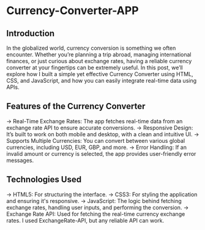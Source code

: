 # Currency-Converter-APP
Introduction
------------

In the globalized world, currency conversion is something we often encounter. Whether you’re planning a trip abroad, managing international finances, or just curious about exchange rates, having a reliable currency converter at your fingertips can be extremely useful. In this post, we’ll explore how I built a simple yet effective Currency Converter using HTML, CSS, and JavaScript, and how you can easily integrate real-time data using APIs.

Features of the Currency Converter
----------------------------------

-> Real-Time Exchange Rates: The app fetches real-time data from an exchange rate API to ensure accurate conversions.
-> Responsive Design: It’s built to work on both mobile and desktop, with a clean and intuitive UI.
-> Supports Multiple Currencies: You can convert between various global currencies, including USD, EUR, GBP, and more.
-> Error Handling: If an invalid amount or currency is selected, the app provides user-friendly error messages.

Technologies Used
-----------------
-> HTML5: For structuring the interface.
-> CSS3: For styling the application and ensuring it's responsive.
-> JavaScript: The logic behind fetching exchange rates, handling user inputs, and performing the conversion.
-> Exchange Rate API: Used for fetching the real-time currency exchange rates. I used ExchangeRate-API, but any reliable API can work.
